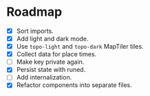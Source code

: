 # Roadmap

- [x] Sort imports.
- [x] Add light and dark mode.
- [x] Use `topo-light` and `topo-dark` MapTiler tiles.
- [x] Collect data for place times.
- [ ] Make key private again.
- [x] Persist state with runed.
- [ ] Add internalization.
- [x] Refactor components into separate files.
